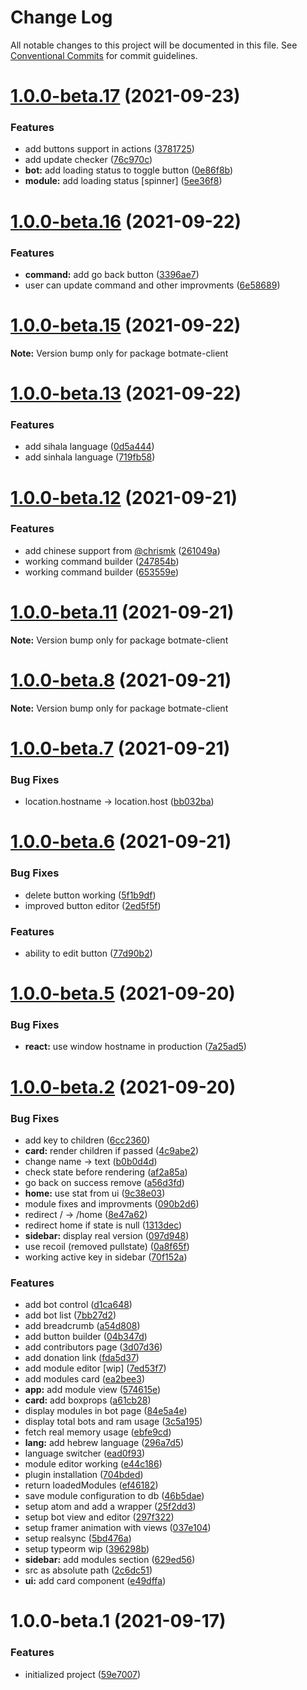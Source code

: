 # Change Log

All notable changes to this project will be documented in this file.
See [Conventional Commits](https://conventionalcommits.org) for commit guidelines.

# [1.0.0-beta.17](https://github.com/botmate/botmate/compare/v1.0.0-beta.16...v1.0.0-beta.17) (2021-09-23)


### Features

* add buttons support in actions ([3781725](https://github.com/botmate/botmate/commit/3781725f1421b904499ddc75c938bacd6d7cda0f))
* add update checker ([76c970c](https://github.com/botmate/botmate/commit/76c970c66ef288431f585706178d78ccb1395705))
* **bot:** add loading status to toggle button ([0e86f8b](https://github.com/botmate/botmate/commit/0e86f8bf5dc2a3ee572ab5905ea58f41cb88afeb))
* **module:** add loading status [spinner] ([5ee36f8](https://github.com/botmate/botmate/commit/5ee36f835f70e2e08ed34a3fc80f658beda8be24))





# [1.0.0-beta.16](https://github.com/botmate/botmate/compare/v1.0.0-beta.15...v1.0.0-beta.16) (2021-09-22)


### Features

* **command:** add go back button ([3396ae7](https://github.com/botmate/botmate/commit/3396ae7d0c5ba677282d644dd0b312402b59691b))
* user can update command and other improvments ([6e58689](https://github.com/botmate/botmate/commit/6e58689bf38c5e0b341e7552535bba62a6acac46))





# [1.0.0-beta.15](https://github.com/botmate/botmate/compare/v1.0.0-beta.14...v1.0.0-beta.15) (2021-09-22)

**Note:** Version bump only for package botmate-client





# [1.0.0-beta.13](https://github.com/botmate/botmate/compare/v1.0.0-beta.12...v1.0.0-beta.13) (2021-09-22)


### Features

* add sihala language ([0d5a444](https://github.com/botmate/botmate/commit/0d5a44479b35d51ce2ad45bc2e6f820cc6fc2ab5))
* add sinhala language ([719fb58](https://github.com/botmate/botmate/commit/719fb588d51e2336ca56d9ca570b8162c1be1161))





# [1.0.0-beta.12](https://github.com/botmate/botmate/compare/v1.0.0-beta.11...v1.0.0-beta.12) (2021-09-21)


### Features

* add chinese support from [@chrismk](https://github.com/chrismk) ([261049a](https://github.com/botmate/botmate/commit/261049a6d67e211a10fc8d8e4258505bcd545430))
* working command builder ([247854b](https://github.com/botmate/botmate/commit/247854b24e5510ac20b20c0303e360d62524201f))
* working command builder ([653559e](https://github.com/botmate/botmate/commit/653559e890261280c5ee103723c143fe22dea38e))





# [1.0.0-beta.11](https://github.com/botmate/botmate/compare/v1.0.0-beta.10...v1.0.0-beta.11) (2021-09-21)

**Note:** Version bump only for package botmate-client





# [1.0.0-beta.8](https://github.com/botmate/botmate/compare/v1.0.0-beta.7...v1.0.0-beta.8) (2021-09-21)

**Note:** Version bump only for package botmate-client





# [1.0.0-beta.7](https://github.com/botmate/botmate/compare/v1.0.0-beta.6...v1.0.0-beta.7) (2021-09-21)


### Bug Fixes

* 	location.hostname -> location.host ([bb032ba](https://github.com/botmate/botmate/commit/bb032bac0fe430a62dd75ebe963bee134f3ea832))





# [1.0.0-beta.6](https://github.com/botmate/botmate/compare/v1.0.0-beta.5...v1.0.0-beta.6) (2021-09-21)


### Bug Fixes

* delete button working ([5f1b9df](https://github.com/botmate/botmate/commit/5f1b9dfc344c235095bef17fed0d7bce318f1205))
* improved button editor ([2ed5f5f](https://github.com/botmate/botmate/commit/2ed5f5f5a156b5296930450528f35e99270300fb))


### Features

* ability to edit button ([77d90b2](https://github.com/botmate/botmate/commit/77d90b27697c7f98265981c0d9366fa1626b52b8))





# [1.0.0-beta.5](https://github.com/botmate/botmate/compare/v1.0.0-beta.3...v1.0.0-beta.5) (2021-09-20)


### Bug Fixes

* **react:** use window hostname in production ([7a25ad5](https://github.com/botmate/botmate/commit/7a25ad599b11c382d7dc4373ad29094a7da5296e))





# [1.0.0-beta.2](https://github.com/botmate/botmate/compare/v1.0.0-beta.1...v1.0.0-beta.2) (2021-09-20)


### Bug Fixes

* add key to children ([6cc2360](https://github.com/botmate/botmate/commit/6cc2360f3effee9f9887291d2b8f3b5903a0b8b9))
* **card:** render children if passed ([4c9abe2](https://github.com/botmate/botmate/commit/4c9abe2677e6fac94dcd06d2262e3c3d8979eb32))
* change name -> text ([b0b0d4d](https://github.com/botmate/botmate/commit/b0b0d4ded79dc0eb314d630b05ad4f52aa4e43de))
* check state before rendering ([af2a85a](https://github.com/botmate/botmate/commit/af2a85a4624288552c61842f6f82e6d291967e63))
* go back on success remove ([a56d3fd](https://github.com/botmate/botmate/commit/a56d3fd8a821b7d6ff5f89601cce6b5b9324d94a))
* **home:** use stat from ui ([9c38e03](https://github.com/botmate/botmate/commit/9c38e037aa665a49705cb0683688b026b91f21cf))
* module fixes and improvments ([090b2d6](https://github.com/botmate/botmate/commit/090b2d6737ba83cadd163994e3fb789b06b77023))
* redirect / -> /home ([8e47a62](https://github.com/botmate/botmate/commit/8e47a620f0422a5612976a74bad2710e324206d5))
* redirect home if state is null ([1313dec](https://github.com/botmate/botmate/commit/1313dec865a9ccbe71386857de36d3b5e1fe5c68))
* **sidebar:** display real version ([097d948](https://github.com/botmate/botmate/commit/097d94847cc4d4dd943eb5b69b044016e2518e0d))
* use recoil (removed pullstate) ([0a8f65f](https://github.com/botmate/botmate/commit/0a8f65f35310f20e37f7031a0a23fff4a83800c0))
* working active key in sidebar ([70f152a](https://github.com/botmate/botmate/commit/70f152abc42ce46f7e7c9d1978b59017c96fb45d))


### Features

* add bot control ([d1ca648](https://github.com/botmate/botmate/commit/d1ca64873c785b790fdfd7cc205fb086e7c78311))
* add bot list ([7bb27d2](https://github.com/botmate/botmate/commit/7bb27d21ab7125bb0c9d55ea0337ea68506c3839))
* add breadcrumb ([a54d808](https://github.com/botmate/botmate/commit/a54d808b5733fd79b84470488d5fcbf9f4cce36a))
* add button builder ([04b347d](https://github.com/botmate/botmate/commit/04b347d7a5b7ee9f8acdc4b88833f9f2c46a2d98))
* add contributors page ([3d07d36](https://github.com/botmate/botmate/commit/3d07d3667898c4771e246580cc5eea2f6afae22a))
* add donation link ([fda5d37](https://github.com/botmate/botmate/commit/fda5d37c469eb2fe1d13ca46170659b48c18acbd))
* add module editor [wip] ([7ed53f7](https://github.com/botmate/botmate/commit/7ed53f750c954d0c43a02e087737b20b62c510d5))
* add modules card ([ea2bee3](https://github.com/botmate/botmate/commit/ea2bee3ae8e67a65abccdc03dacd01d65f20ae59))
* **app:** add module view ([574615e](https://github.com/botmate/botmate/commit/574615e74f8ccfc97b9f42cc067dad4c110eccf6))
* **card:** add boxprops ([a61cb28](https://github.com/botmate/botmate/commit/a61cb280b9a38a985935d98cc8268ee2eb4bb37f))
* display modules in bot page ([84e5a4e](https://github.com/botmate/botmate/commit/84e5a4e00b98508d430fba69790423f384f8dc16))
* display total bots and ram usage ([3c5a195](https://github.com/botmate/botmate/commit/3c5a1959789a053f0e5e9091c05fc42fca282f9f))
* fetch real memory usage ([ebfe9cd](https://github.com/botmate/botmate/commit/ebfe9cd04ecdbec3766601e0bb161233a499521c))
* **lang:** add hebrew language ([296a7d5](https://github.com/botmate/botmate/commit/296a7d5db781eb37fac65685e8d5984b8c6b6c91))
* language switcher ([ead0f93](https://github.com/botmate/botmate/commit/ead0f930e66287b46a9c9f0aa8250070edd2f3fd))
* module editor working ([e44c186](https://github.com/botmate/botmate/commit/e44c186ea310688e26f3d8daf15487df2b41c26f))
* plugin installation ([704bded](https://github.com/botmate/botmate/commit/704bded67e2dc98d87a40ea3e8bbc438e3ea2aed))
* return loadedModules ([ef46182](https://github.com/botmate/botmate/commit/ef461820a8bce3faef632ab2bbaa774ebd889cdd))
* save module configuration to db ([46b5dae](https://github.com/botmate/botmate/commit/46b5daef01086de57cf08265a27acd3ed2ac3191))
* setup atom and add a wrapper ([25f2dd3](https://github.com/botmate/botmate/commit/25f2dd3e30bef40630dbd9d9d01570215ec491c1))
* setup bot view and editor ([297f322](https://github.com/botmate/botmate/commit/297f3224b39dc02e21844c14ae706aff0ff523d3))
* setup framer animation with views ([037e104](https://github.com/botmate/botmate/commit/037e10489731b3c53a7737c33030b86d1d74c3e8))
* setup realsync ([5bd476a](https://github.com/botmate/botmate/commit/5bd476a75b8839522b7e393837636b215cdad9d4))
* setup typeorm wip ([396298b](https://github.com/botmate/botmate/commit/396298b907702fb8c75cea1f585139eafea871ca))
* **sidebar:** add modules section ([629ed56](https://github.com/botmate/botmate/commit/629ed56f3c79127bca410ccbef9443bf82eb7b58))
* src as absolute path ([2c6dc51](https://github.com/botmate/botmate/commit/2c6dc5139d5261cc10034fd2366ae1527c92eb13))
* **ui:** add card component ([e49dffa](https://github.com/botmate/botmate/commit/e49dffae9818fea23a6da47cb8cebfaea41a1459))





# 1.0.0-beta.1 (2021-09-17)


### Features

* initialized project ([59e7007](https://github.com/botmate/botmate/commit/59e70078880871675bd249fb391280f135686352))
